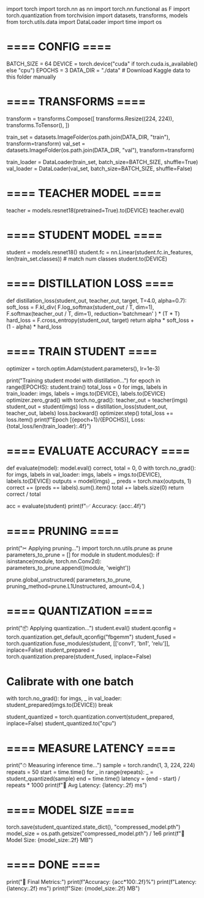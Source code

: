 import torch
import torch.nn as nn
import torch.nn.functional as F
import torch.quantization
from torchvision import datasets, transforms, models
from torch.utils.data import DataLoader
import time
import os

# ==== CONFIG ====
BATCH_SIZE = 64
DEVICE = torch.device("cuda" if torch.cuda.is_available() else "cpu")
EPOCHS = 3
DATA_DIR = "./data"  # Download Kaggle data to this folder manually

# ==== TRANSFORMS ====
transform = transforms.Compose([
    transforms.Resize((224, 224)),
    transforms.ToTensor(),
])

train_set = datasets.ImageFolder(os.path.join(DATA_DIR, "train"), transform=transform)
val_set = datasets.ImageFolder(os.path.join(DATA_DIR, "val"), transform=transform)

train_loader = DataLoader(train_set, batch_size=BATCH_SIZE, shuffle=True)
val_loader = DataLoader(val_set, batch_size=BATCH_SIZE, shuffle=False)

# ==== TEACHER MODEL ====
teacher = models.resnet18(pretrained=True).to(DEVICE)
teacher.eval()

# ==== STUDENT MODEL ====
student = models.resnet18()
student.fc = nn.Linear(student.fc.in_features, len(train_set.classes))  # match num classes
student.to(DEVICE)

# ==== DISTILLATION LOSS ====
def distillation_loss(student_out, teacher_out, target, T=4.0, alpha=0.7):
    soft_loss = F.kl_div(
        F.log_softmax(student_out / T, dim=1),
        F.softmax(teacher_out / T, dim=1),
        reduction='batchmean'
    ) * (T * T)
    hard_loss = F.cross_entropy(student_out, target)
    return alpha * soft_loss + (1 - alpha) * hard_loss

# ==== TRAIN STUDENT ====
optimizer = torch.optim.Adam(student.parameters(), lr=1e-3)

print("Training student model with distillation...")
for epoch in range(EPOCHS):
    student.train()
    total_loss = 0
    for imgs, labels in train_loader:
        imgs, labels = imgs.to(DEVICE), labels.to(DEVICE)
        optimizer.zero_grad()
        with torch.no_grad():
            teacher_out = teacher(imgs)
        student_out = student(imgs)
        loss = distillation_loss(student_out, teacher_out, labels)
        loss.backward()
        optimizer.step()
        total_loss += loss.item()
    print(f"Epoch [{epoch+1}/{EPOCHS}], Loss: {total_loss/len(train_loader):.4f}")

# ==== EVALUATE ACCURACY ====
def evaluate(model):
    model.eval()
    correct, total = 0, 0
    with torch.no_grad():
        for imgs, labels in val_loader:
            imgs, labels = imgs.to(DEVICE), labels.to(DEVICE)
            outputs = model(imgs)
            _, preds = torch.max(outputs, 1)
            correct += (preds == labels).sum().item()
            total += labels.size(0)
    return correct / total

acc = evaluate(student)
print(f"✅ Accuracy: {acc:.4f}")

# ==== PRUNING ====
print("✂  Applying pruning...")
import torch.nn.utils.prune as prune
parameters_to_prune = []
for module in student.modules():
    if isinstance(module, torch.nn.Conv2d):
        parameters_to_prune.append((module, 'weight'))

prune.global_unstructured(
    parameters_to_prune,
    pruning_method=prune.L1Unstructured,
    amount=0.4,
)

# ==== QUANTIZATION ====
print("📦 Applying quantization...")
student.eval()
student.qconfig = torch.quantization.get_default_qconfig("fbgemm")
student_fused = torch.quantization.fuse_modules(student, [['conv1', 'bn1', 'relu']], inplace=False)
student_prepared = torch.quantization.prepare(student_fused, inplace=False)

# Calibrate with one batch
with torch.no_grad():
    for imgs, _ in val_loader:
        student_prepared(imgs.to(DEVICE))
        break

student_quantized = torch.quantization.convert(student_prepared, inplace=False)
student_quantized.to("cpu")

# ==== MEASURE LATENCY ====
print("⏱  Measuring inference time...")
sample = torch.randn(1, 3, 224, 224)
repeats = 50
start = time.time()
for _ in range(repeats):
    _ = student_quantized(sample)
end = time.time()
latency = (end - start) / repeats * 1000
print(f"🚀 Avg Latency: {latency:.2f} ms")

# ==== MODEL SIZE ====
torch.save(student_quantized.state_dict(), "compressed_model.pth")
model_size = os.path.getsize("compressed_model.pth") / 1e6
print(f"💾 Model Size: {model_size:.2f} MB")

# ==== DONE ====
print("🎯 Final Metrics:")
print(f"Accuracy: {acc*100:.2f}%")
print(f"Latency: {latency:.2f} ms")
print(f"Size: {model_size:.2f} MB")
